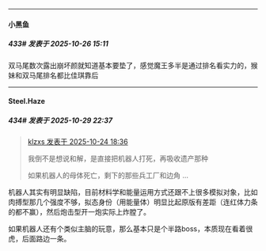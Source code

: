 ﻿
*****

####  小黑鱼  
##### 433#       发表于 2025-10-26 15:11

双马尾数次露出崩坏颜就知道基本要垫了，感觉魔王多半是通过排名看实力的，猴妹和双马尾排名都比佳琪靠后

*****

####  Steel.Haze  
##### 434#       发表于 2025-10-29 22:37

<blockquote><a href="httphttps://stage1st.com/2b/forum.php?mod=redirect&amp;goto=findpost&amp;pid=68620964&amp;ptid=2107078" target="_blank">klzxs 发表于 2025-10-24 18:36</a>

我倒不是想说和解，是直接把机器人打死，再吸收遗产那种

如果机器人的母体死亡，剩下的那些兵工厂和边角 ...</blockquote>
机器人其实有明显缺陷，目前材料学和能量运用方式还跟不上很多模拟对象，比如肉搏型那几个强度不够，拟态身份（用能量体）明显比起原版有差距（连红体力条的都不赢），然后炮击型开一炮实际上炸膛了。

如果机器人还有个类似主脑的玩意，那么基本只是个半路boss，本质现在看着很虎，后面路边一条。

